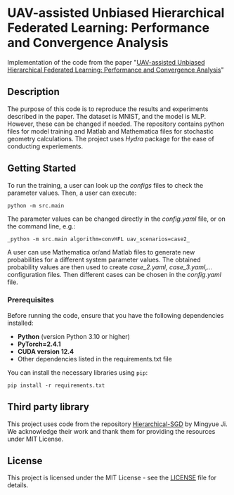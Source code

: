 # **UAV-assisted Unbiased Hierarchical Federated Learning: Performance and Convergence Analysis**  
Implementation of the code from the paper "[UAV-assisted Unbiased Hierarchical Federated Learning: Performance and Convergence Analysis](Link)"


## **Description**
The purpose of this code is to reproduce the results and experiments described in the paper. The dataset is MNIST, and the model is MLP. However, these can be changed if needed. The repository contains python files for model training and Matlab and Mathematica files for stochastic geometry calculations. The project uses _Hydra_ package for the ease of conducting experiements. 

## **Getting Started**
To run the training, a user can look up the *configs* files to check the parameter values. Then, a user can execute: 

```
python -m src.main
```

The parameter values can be changed directly in the _config.yaml_ file, or on the command line, e.g.:

```
_python -m src.main algorithm=convHFL uav_scenarios=case2_
```

A user can use Mathematica or/and Matlab files to generate new probabilities for a different system parameter values. The obtained probability values are then used to create _case_2.yaml, case_3.yaml,..._ configuration files. Then different cases can be chosen in the _config.yaml_ file.





### **Prerequisites**
Before running the code, ensure that you have the following dependencies installed:
- **Python** (version Python 3.10 or higher)
- **PyTorch=2.4.1**
- **CUDA version 12.4** 
- Other dependencies listed in the requirements.txt file

You can install the necessary libraries using `pip`:

```
pip install -r requirements.txt
```

## Third party library
This project uses code from the repository [Hierarchical-SGD](https://github.com/C3atUofU/Hierarchical-SGD) by Mingyue Ji. We acknowledge their work and thank them for providing the resources under MIT License.


## License
This project is licensed under the MIT License - see the [LICENSE](LICENSE) file for details.





